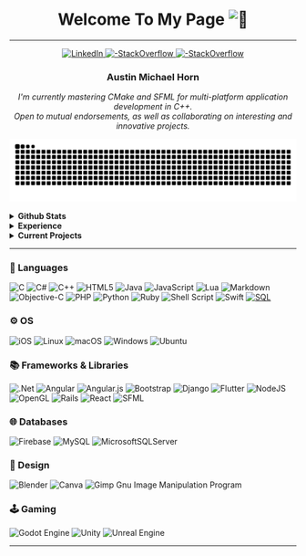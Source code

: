 <h1 align="center">Welcome To My Page <img src="https://github-production-user-asset-6210df.s3.amazonaws.com/24524555/238178097-766d336d-b87d-44ba-807c-c51de2bc6b4d.gif" width="28px" alt="👋"></h1>

---

<p align="center">
    <a href="https://www.linkedin.com/in/austinmhorn">
        <img src="https://img.shields.io/badge/LinkedIn-blue?style=flat-square&logo=linkedin" height="20px" alt="LinkedIn">
    </a>
    <a href="https://stackoverflow.com/users/15836084/austin-horn">
        <img src="https://img.shields.io/badge/-Stackoverflow-FE7A16?style=for-the-badge&logo=stack-overflow&logoColor=white" height="20px" alt="-StackOverflow">
    </a>
    <a href="https://leetcode.com/austinhorn">
        <img src="https://img.shields.io/badge/LeetCode-000000?style=for-the-badge&logo=LeetCode&logoColor=#d16c06" height="20px" alt="-StackOverflow">
    </a><br>
</p>

<p align="center">
    <h3 align="center"><b>Austin Michael Horn </b><br>
    </h3>
    <i>
      <p align="center">
        I'm currently mastering CMake and SFML for multi-platform application development in C++.<br>
        Open to mutual endorsements, as well as collaborating on interesting and innovative projects.<br>
      </p>
    </i>
</p>

<p align="center">
    <img src="https://github.com/austinmhorn/austinmhorn/blob/5b83b1766ddac9b51e97a71e51daf9fbf15e3213/snake-dark.svg" alt="Snake animation" />
</p>

<details>
  <summary><b>Github Stats </b></summary>
  <p align="center">
    <img src="http://github-profile-summary-cards.vercel.app/api/cards/profile-details?username=austinmhorn&theme=nord_dark" alt="Austin Horn's Github Contributions Stats" height="200" width="500"/>
  </p>
  <p align="center">
    <img src="https://github.com/austinmhorn/austinmhorn/blob/stats/stats.svg" alt="Austin Horn's Github General Stats" height="200" width="500" />
  </p>
  <p align="center">
    <img src="https://github.com/austinmhorn/austinmhorn/blob/stats/langs.svg" height="200" width="500" />
    </p>
</details>

<details>
    <summary><b>Experience </b></summary><br>
    <p align="center">
      <i>
        <p2 style="color:blue;">
          Senior Tech Lead
        </p2>
      </i> 
        @ <a href="https://icodeschool.com">
          iCode 
        </a>
        <br>
      <i>Organizer </i> @ <a href="https://unt.campuslabs.com/engage/organization/engineersunited">UNT Engineers United </a><br>
    </p>
</details>

<!-- <p align="left"> <img src="https://komarev.com/ghpvc/?username=austinmhorn&label=Profile%20views&color=0e75b6&style=flat" alt="austinmhorn"/> </p> -->

<details>
    <summary><b>Current Projects</b></summary><br>
    <p align="center">
        <img src="https://github-readme-stats.vercel.app/api/pin/?username=austinmhorn&repo=leafy&theme=nord">
    </p>
    <p align="center">
        <img src="https://github-readme-stats.vercel.app/api/pin/?username=austinmhorn&repo=APVS&theme=nord">
    </p>
    <p align="center">
        <img src="https://github-readme-stats.vercel.app/api/pin/?username=austinmhorn&repo=CaveExplorer&theme=nord">
    </p>
</details>

---

### 💬 Languages
![C](https://img.shields.io/badge/c-%2300599C.svg?style=for-the-badge&logo=c&logoColor=white)
![C#](https://img.shields.io/badge/c%23-%23239120.svg?style=for-the-badge&logo=c-sharp&logoColor=white)
![C++](https://img.shields.io/badge/c++-%2300599C.svg?style=for-the-badge&logo=c%2B%2B&logoColor=white)
![HTML5](https://img.shields.io/badge/html5-%23E34F26.svg?style=for-the-badge&logo=html5&logoColor=white)
![Java](https://img.shields.io/badge/java-%23ED8B00.svg?style=for-the-badge&logo=openjdk&logoColor=white)
![JavaScript](https://img.shields.io/badge/javascript-%23323330.svg?style=for-the-badge&logo=javascript&logoColor=%23F7DF1E)
![Lua](https://img.shields.io/badge/lua-%232C2D72.svg?style=for-the-badge&logo=lua&logoColor=white)
![Markdown](https://img.shields.io/badge/markdown-%23000000.svg?style=for-the-badge&logo=markdown&logoColor=white)
![Objective-C](https://img.shields.io/badge/OBJECTIVE--C-%233A95E3.svg?style=for-the-badge&logo=apple&logoColor=white)
![PHP](https://img.shields.io/badge/php-%23777BB4.svg?style=for-the-badge&logo=php&logoColor=white)
![Python](https://img.shields.io/badge/python-3670A0?style=for-the-badge&logo=python&logoColor=ffdd54)
![Ruby](https://img.shields.io/badge/ruby-%23CC342D.svg?style=for-the-badge&logo=ruby&logoColor=white)
![Shell Script](https://img.shields.io/badge/shell_script-%23121011.svg?style=for-the-badge&logo=gnu-bash&logoColor=white)
![Swift](https://img.shields.io/badge/swift-F54A2A?style=for-the-badge&logo=swift&logoColor=white)
[![SQL](https://img.shields.io/badge/sql-black?style=for-the-badge&logo=mysql)](https://github.com/austinmhorn)

### ⚙️ OS
![iOS](https://img.shields.io/badge/iOS-000000?style=for-the-badge&logo=ios&logoColor=white)
![Linux](https://img.shields.io/badge/Linux-FCC624?style=for-the-badge&logo=linux&logoColor=black)
![macOS](https://img.shields.io/badge/mac%20os-000000?style=for-the-badge&logo=macos&logoColor=F0F0F0)
![Windows](https://img.shields.io/badge/Windows-0078D6?style=for-the-badge&logo=windows&logoColor=white)
![Ubuntu](https://img.shields.io/badge/Ubuntu-E95420?style=for-the-badge&logo=ubuntu&logoColor=white)

### 📚 Frameworks & Libraries
![.Net](https://img.shields.io/badge/.NET-5C2D91?style=for-the-badge&logo=.net&logoColor=white)
![Angular](https://img.shields.io/badge/angular-%23DD0031.svg?style=for-the-badge&logo=angular&logoColor=white)
![Angular.js](https://img.shields.io/badge/angular.js-%23E23237.svg?style=for-the-badge&logo=angularjs&logoColor=white)
![Bootstrap](https://img.shields.io/badge/bootstrap-%238511FA.svg?style=for-the-badge&logo=bootstrap&logoColor=white)
![Django](https://img.shields.io/badge/django-%23092E20.svg?style=for-the-badge&logo=django&logoColor=white)
![Flutter](https://img.shields.io/badge/Flutter-%2302569B.svg?style=for-the-badge&logo=Flutter&logoColor=white)
![NodeJS](https://img.shields.io/badge/node.js-6DA55F?style=for-the-badge&logo=node.js&logoColor=white)
![OpenGL](https://img.shields.io/badge/OpenGL-%23FFFFFF.svg?style=for-the-badge&logo=opengl)
![Rails](https://img.shields.io/badge/rails-%23CC0000.svg?style=for-the-badge&logo=ruby-on-rails&logoColor=white)
![React](https://img.shields.io/badge/react-%2320232a.svg?style=for-the-badge&logo=react&logoColor=%2361DAFB)
![SFML](https://img.shields.io/badge/sfml-%2320232a.svg?style=for-the-badge&logo=sfml&logoColor=%green)

### 🌐 Databases
![Firebase](https://img.shields.io/badge/Firebase-039BE5?style=for-the-badge&logo=Firebase&logoColor=white)
![MySQL](https://img.shields.io/badge/mysql-%2300f.svg?style=for-the-badge&logo=mysql&logoColor=white)
![MicrosoftSQLServer](https://img.shields.io/badge/Microsoft%20SQL%20Server-CC2927?style=for-the-badge&logo=microsoft%20sql%20server&logoColor=white)

### 🌄 Design
![Blender](https://img.shields.io/badge/blender-%23F5792A.svg?style=for-the-badge&logo=blender&logoColor=white)
![Canva](https://img.shields.io/badge/Canva-%2300C4CC.svg?style=for-the-badge&logo=Canva&logoColor=white)
![Gimp Gnu Image Manipulation Program](https://img.shields.io/badge/Gimp-657D8B?style=for-the-badge&logo=gimp&logoColor=FFFFFF)

### 🕹 Gaming
![Godot Engine](https://img.shields.io/badge/GODOT-%23FFFFFF.svg?style=for-the-badge&logo=godot-engine)
![Unity](https://img.shields.io/badge/unity-%23000000.svg?style=for-the-badge&logo=unity&logoColor=white)
![Unreal Engine](https://img.shields.io/badge/unrealengine-%23313131.svg?style=for-the-badge&logo=unrealengine&logoColor=white)

---
